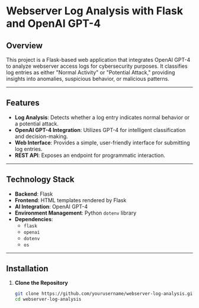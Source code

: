 # Webserver Log Analysis with Flask and OpenAI GPT-4

## Overview
This project is a Flask-based web application that integrates OpenAI GPT-4 to analyze webserver access logs for cybersecurity purposes. It classifies log entries as either "Normal Activity" or "Potential Attack," providing insights into anomalies, suspicious behavior, or malicious patterns.

---

## Features
- **Log Analysis**: Detects whether a log entry indicates normal behavior or a potential attack.
- **OpenAI GPT-4 Integration**: Utilizes GPT-4 for intelligent classification and decision-making.
- **Web Interface**: Provides a simple, user-friendly interface for submitting log entries.
- **REST API**: Exposes an endpoint for programmatic interaction.

---

## Technology Stack
- **Backend**: Flask
- **Frontend**: HTML templates rendered by Flask
- **AI Integration**: OpenAI GPT-4
- **Environment Management**: Python `dotenv` library
- **Dependencies**:
  - `flask`
  - `openai`
  - `dotenv`
  - `os`

---

## Installation

1. **Clone the Repository**
   ```bash
   git clone https://github.com/yourusername/webserver-log-analysis.git
   cd webserver-log-analysis
